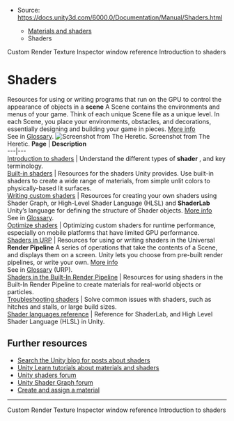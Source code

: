 * Source: https://docs.unity3d.com/6000.0/Documentation/Manual/Shaders.html

  * [Materials and shaders](https://docs.unity3d.com/6000.0/Documentation/Manual/materials-and-shaders.html)
  * Shaders


[](https://docs.unity3d.com/6000.0/Documentation/Manual/class-CustomRenderTexture.html)
Custom Render Texture Inspector window reference
[](https://docs.unity3d.com/6000.0/Documentation/Manual/shader-introduction.html)
Introduction to shaders
# Shaders
Resources for using or writing programs that run on the GPU to control the appearance of objects in a **scene** A Scene contains the environments and menus of your game. Think of each unique Scene file as a unique level. In each Scene, you place your environments, obstacles, and decorations, essentially designing and building your game in pieces. [More info](https://docs.unity3d.com/6000.0/Documentation/Manual/CreatingScenes.html)  
See in [Glossary](https://docs.unity3d.com/6000.0/Documentation/Manual/Glossary.html#Scene).
![Screenshot from The Heretic.](https://docs.unity3d.com/6000.0/Documentation/uploads/Main/shader-core-concepts.png) Screenshot from The Heretic. **Page** | **Description**  
---|---  
[Introduction to shaders](https://docs.unity3d.com/6000.0/Documentation/Manual/shader-introduction.html) | Understand the different types of **shader** , and key terminology.  
[Built-in shaders](https://docs.unity3d.com/6000.0/Documentation/Manual/shader-built-in-landing.html) | Resources for the shaders Unity provides. Use built-in shaders to create a wide range of materials, from simple unlit colors to physically-based lit surfaces.  
[Writing custom shaders](https://docs.unity3d.com/6000.0/Documentation/Manual/writing-custom-shaders.html) | Resources for creating your own shaders using Shader Graph, or High-Level Shader Language (HLSL) and **ShaderLab** Unity’s language for defining the structure of Shader objects. [More info](https://docs.unity3d.com/6000.0/Documentation/Manual/SL-Shader.html)  
See in [Glossary](https://docs.unity3d.com/6000.0/Documentation/Manual/Glossary.html#ShaderLab).  
[Optimize shaders](https://docs.unity3d.com/6000.0/Documentation/Manual/SL-ShaderPerformance.html) | Optimizing custom shaders for runtime performance, especially on mobile platforms that have limited GPU performance.  
[Shaders in URP](https://docs.unity3d.com/6000.0/Documentation/Manual/urp/shaders-in-universalrp.html) | Resources for using or writing shaders in the Universal **Render Pipeline** A series of operations that take the contents of a Scene, and displays them on a screen. Unity lets you choose from pre-built render pipelines, or write your own. [More info](https://docs.unity3d.com/6000.0/Documentation/Manual/render-pipelines.html)  
See in [Glossary](https://docs.unity3d.com/6000.0/Documentation/Manual/Glossary.html#Renderpipeline) (URP).  
[Shaders in the Built-In Render Pipeline](https://docs.unity3d.com/6000.0/Documentation/Manual/shader-built-in-birp-landing.html) | Resources for using shaders in the Built-In Render Pipeline to create materials for real-world objects or particles.  
[Troubleshooting shaders](https://docs.unity3d.com/6000.0/Documentation/Manual/shader-troubleshooting.html) | Solve common issues with shaders, such as hitches and stalls, or large build sizes.  
[Shader languages reference](https://docs.unity3d.com/6000.0/Documentation/Manual/shaders-reference.html) | Reference for ShaderLab, and High Level Shader Language (HLSL) in Unity.  
## Further resources
  * [Search the Unity blog for posts about shaders](https://blog.unity.com/search?q=shaders)
  * [Unity Learn tutorials about materials and shaders](https://learn.unity.com/tutorials/?k=%5B%22lang%3Aen%22%2C%22tag%3A5d351f0c7fbf7d006af48184%22%5D&ob=recency)
  * [Unity shaders forum](https://forum.unity.com/forums/shaders.16/)
  * [Unity Shader Graph forum](https://forum.unity.com/forums/shader-graph.346/)
  * [Create and assign a material](https://docs.unity3d.com/6000.0/Documentation/Manual/create-material.html)


* * *
[](https://docs.unity3d.com/6000.0/Documentation/Manual/class-CustomRenderTexture.html)
Custom Render Texture Inspector window reference
[](https://docs.unity3d.com/6000.0/Documentation/Manual/shader-introduction.html)
Introduction to shaders

